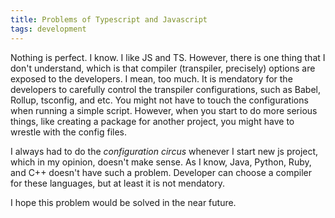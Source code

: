 ```yaml
---
title: Problems of Typescript and Javascript
tags: development
---
```


Nothing is perfect. I know. I like JS and TS. However, there is one thing that I don't understand, which is that compiler (transpiler, precisely) options are exposed to the developers. I mean, too much.
It is mendatory for the developers to carefully control the transpiler configurations, such as Babel, Rollup, tsconfig, and etc.
You might not have to touch the configurations when running a simple script. However, when you start to do more serious things, like creating a package for another project, you might have to wrestle with the config files.

I always had to do the *configuration circus* whenever I start new js project, which in my opinion, doesn't make sense. As I know, Java, Python, Ruby, and C++ doesn't have such a problem.
Developer can choose a compiler for these languages, but at least it is not mendatory.

I hope this problem would be solved in the near future.
